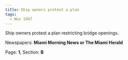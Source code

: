 ```yaml
---  
title: Ship owners protest a plan  
tags:  
  - Nov 1947  
---  
```

  
Ship owners protest a plan restricting bridge openings.  
  
Newspapers: **Miami Morning News or The Miami Herald**  
  
Page: **1**, Section: **B** 
